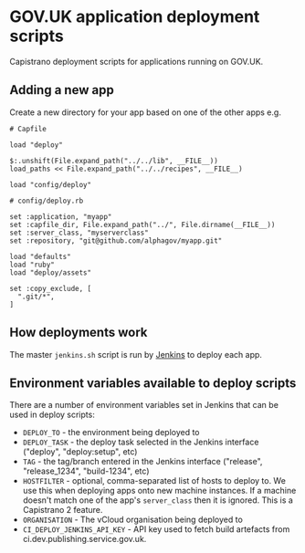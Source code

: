 # GOV.UK application deployment scripts

Capistrano deployment scripts for applications running on GOV.UK.

## Adding a new app

Create a new directory for your app based on one of the other apps e.g.

```
# Capfile

load "deploy"

$:.unshift(File.expand_path("../../lib", __FILE__))
load_paths << File.expand_path("../../recipes", __FILE__)

load "config/deploy"
```

```
# config/deploy.rb

set :application, "myapp"
set :capfile_dir, File.expand_path("../", File.dirname(__FILE__))
set :server_class, "myserverclass"
set :repository, "git@github.com/alphagov/myapp.git"

load "defaults"
load "ruby"
load "deploy/assets"

set :copy_exclude, [
  ".git/*",
]
```

## How deployments work

The master `jenkins.sh` script is run by
[Jenkins](https://github.com/alphagov/govuk-puppet/blob/master/modules/govuk_jenkins/templates/jobs/deploy_app.yaml.erb)
to deploy each app.

## Environment variables available to deploy scripts

There are a number of environment variables set in Jenkins that can be used in
deploy scripts:

* `DEPLOY_TO` - the environment being deployed to
* `DEPLOY_TASK` - the deploy task selected in the Jenkins interface ("deploy", "deploy:setup", etc)
* `TAG` - the tag/branch entered in the Jenkins interface ("release", "release_1234", "build-1234", etc)
* `HOSTFILTER` - optional, comma-separated list of hosts to deploy to. We use this when deploying apps onto new machine instances. If a machine doesn't match one of the app's `server_class` then it is ignored. This is a Capistrano 2 feature.
* `ORGANISATION` - The vCloud organisation being deployed to
* `CI_DEPLOY_JENKINS_API_KEY` - API key used to fetch build artefacts from ci.dev.publishing.service.gov.uk.
